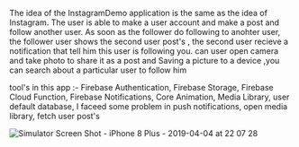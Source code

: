 
The idea of the InstagramDemo application is the same as the idea of Instagram. The user is able to make  a user account and make a post and follow another user. As soon as the follower do following to anohter user, the  follower user shows the second user post's , the second user recieve a notification that tell him this user is following you.  can user open camera and take photo to share it as a post and Saving a picture to a  device ,you can  search about a particular user  to follow him 

 tool's in this app :-
 Firebase Authentication, Firebase Storage, Firebase Cloud Function, Firebase Notifications, Core Animation, Media Library,   user default database, I faceed some problem in push notifications, open media library, fetch user post's 

![Simulator Screen Shot - iPhone 8 Plus - 2019-04-04 at 22 07 28](https://user-images.githubusercontent.com/28659588/55585131-3faa2600-5726-11e9-8d27-1a54cf503b27.png)
